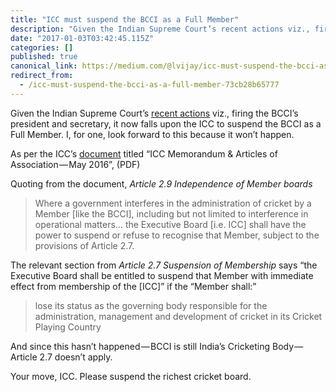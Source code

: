 ```yaml
---
title: "ICC must suspend the BCCI as a Full Member"
description: "Given the Indian Supreme Court’s recent actions viz., firing the BCCI’s president and secretary, it now falls upon the ICC to suspend the…"
date: "2017-01-03T03:42:45.115Z"
categories: []
published: true
canonical_link: https://medium.com/@lvijay/icc-must-suspend-the-bcci-as-a-full-member-73cb28b65777
redirect_from:
  - /icc-must-suspend-the-bcci-as-a-full-member-73cb28b65777
---
```


Given the Indian Supreme Court’s [recent actions](http://www.espncricinfo.com/india/content/story/1075059.html) viz., firing the BCCI’s president and secretary, it now falls upon the ICC to suspend the BCCI as a Full Member. I, for one, look forward to this because it won’t happen.

As per the ICC’s [document](http://www.icc-cricket.com/cricket-rules-and-regulations) titled “ICC Memorandum & Articles of Association — May 2016”, (PDF)

Quoting from the document, _Article 2.9 Independence of Member boards_

> Where a government interferes in the administration of cricket by a Member \[like the BCCI\], including but not limited to interference in operational matters… the Executive Board \[i.e. ICC\] shall have the power to suspend or refuse to recognise that Member, subject to the provisions of Article 2.7.

The relevant section from _Article 2.7 Suspension of Membership_ says “the Executive Board shall be entitled to suspend that Member with immediate effect from membership of the \[ICC\]” if the “Member shall:”

> lose its status as the governing body responsible for the administration, management and development of cricket in its Cricket Playing Country

And since this hasn’t happened — BCCI is still India’s Cricketing Body — Article 2.7 doesn’t apply.

Your move, ICC. Please suspend the richest cricket board.
